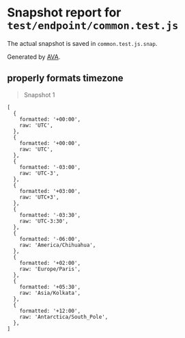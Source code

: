 # Snapshot report for `test/endpoint/common.test.js`

The actual snapshot is saved in `common.test.js.snap`.

Generated by [AVA](https://ava.li).

## properly formats timezone

> Snapshot 1

    [
      {
        formatted: '+00:00',
        raw: 'UTC',
      },
      {
        formatted: '+00:00',
        raw: 'UTC',
      },
      {
        formatted: '-03:00',
        raw: 'UTC-3',
      },
      {
        formatted: '+03:00',
        raw: 'UTC+3',
      },
      {
        formatted: '-03:30',
        raw: 'UTC-3:30',
      },
      {
        formatted: '-06:00',
        raw: 'America/Chihuahua',
      },
      {
        formatted: '+02:00',
        raw: 'Europe/Paris',
      },
      {
        formatted: '+05:30',
        raw: 'Asia/Kolkata',
      },
      {
        formatted: '+12:00',
        raw: 'Antarctica/South_Pole',
      },
    ]
